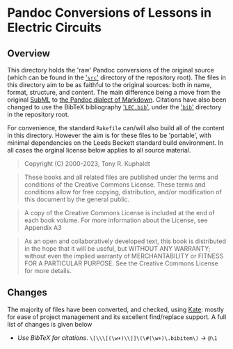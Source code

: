 # Pandoc Conversions of Lessons in Electric Circuits

## Overview

This directory holds the 'raw' Pandoc conversions of the original source (which can be found in the ['`src`'](../src) directory of the repository root). The files in this directory aim to be as faithful to the original sources: both in name, format, structure, and content. The main difference being a move from the original [SubML](https://www.ibiblio.org/kuphaldt/electricCircuits/Devel/markup.html) to [the Pandoc dialect of Markdown](https://pandoc.org/MANUAL.html#pandocs-markdown). Citations have also been changed to use the BibTeX bibliography ['`LEC.bib`'](../bib/LEC.bib), under the ['`bib`'](../bib) directory in the repository root.

For convenience, the standard `Rakefile` can/will also build all of the content in this directory. However the aim is for these files to be 'portable', with minimal dependencies on the Leeds Beckett standard build environment. In all cases the orginal license below applies to all source material.

> Copyright (C) 2000-2023, Tony R. Kuphaldt

> These books and all related files are published under the terms and conditions of the Creative Commons License. These terms and conditions allow for free copying, distribution, and/or modification of this document by the general public.

> A copy of the Creative Commons License is included at the end of each book volume. For more information about the License, see Appendix A3

> As an open and collaboratively developed text, this book is distributed in the hope that it will be useful, but WITHOUT ANY WARRANTY; without even the implied warranty of MERCHANTABILITY or FITNESS FOR A PARTICULAR PURPOSE. See the Creative Commons License for more details.

## Changes

The majority of files have been converted, and checked, using [Kate](https://apps.kde.org/en-gb/kate/): mostly for ease of project management and its excellent find/replace support. A full list of changes is given below

- _Use BibTeX for citations_. `\[\\\[(\w+)\\]]\(\#(\w+)\.bibitem\)` -> `@\1`
